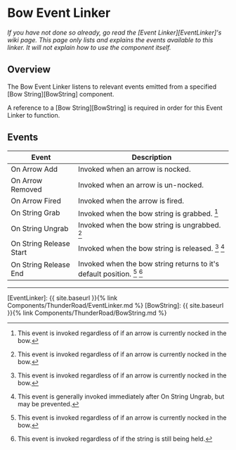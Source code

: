 # Bow Event Linker
*If you have not done so already, go read the [Event Linker][EventLinker]'s wiki page. This page only lists and explains the events available to this linker. It will not explain how to use the component itself.*

## Overview
The Bow Event Linker listens to relevant events emitted from a specified [Bow String][BowString] component. 

A reference to a [Bow String][BowString] is required in order for this Event Linker to function.  

## Events


| Event                     | Description
| ---                       | ---
| On Arrow Add              | Invoked when an arrow is nocked.
| On Arrow Removed          | Invoked when an arrow is un-nocked.
| On Arrow Fired            | Invoked when the arrow is fired.
| On String Grab            | Invoked when the bow string is grabbed. [^1]
| On String Ungrab          | Invoked when the bow string is ungrabbed. [^1]
| On String Release Start   | Invoked when the bow string is released. [^1] [^2]
| On String Release End     | Invoked when the bow string returns to it's default position. [^1] [^3]

-----

[^1]: This event is invoked regardless of if an arrow is currently nocked in the bow.
[^2]: This event is generally invoked immediately after On String Ungrab, but may be prevented.
[^3]: This event is invoked regardless of if the string is still being held.



[EventLinker]:  {{ site.baseurl }}{% link Components/ThunderRoad/EventLinker.md %}
[BowString]:    {{ site.baseurl }}{% link Components/ThunderRoad/BowString.md %}
